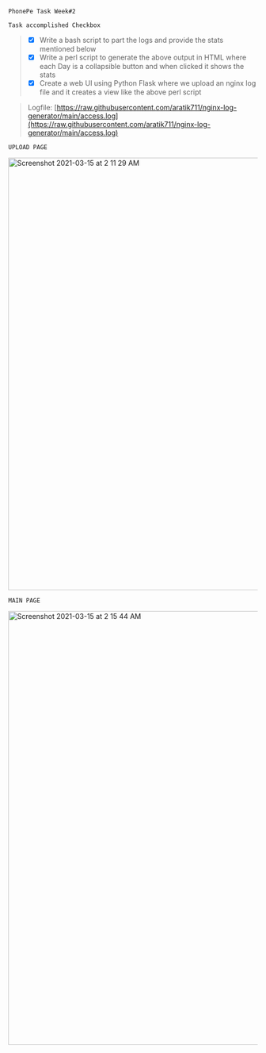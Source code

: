 
```
PhonePe Task Week#2
```
```
Task accomplished Checkbox
```
>- [x] Write a bash script to part the logs and provide the stats mentioned below
>- [x] Write a perl script to generate the above output in HTML where each Day is a collapsible button and when clicked it shows the stats
>- [x] Create a web UI using Python Flask where we upload an nginx log file and it creates a view like the above perl script

>Logfile:
>[https://raw.githubusercontent.com/aratik711/nginx-log-generator/main/access.log](https://raw.githubusercontent.com/aratik711/nginx-log-generator/main/access.log)

```
UPLOAD PAGE
```
<img width="872" alt="Screenshot 2021-03-15 at 2 11 29 AM" src="https://user-images.githubusercontent.com/30120666/111083524-0a262e00-8534-11eb-94e0-be14a6a0186a.png">

```
MAIN PAGE
```
<img width="875" alt="Screenshot 2021-03-15 at 2 15 44 AM" src="https://user-images.githubusercontent.com/30120666/111083636-802a9500-8534-11eb-8d1c-132fbdd2bac3.png">

